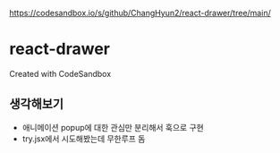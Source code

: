 https://codesandbox.io/s/github/ChangHyun2/react-drawer/tree/main/

# react-drawer
Created with CodeSandbox

## 생각해보기

- 애니메이션 popup에 대한 관심만 분리해서 훅으로 구현
- try.jsx에서 시도해봤는데 무한루프 돔
